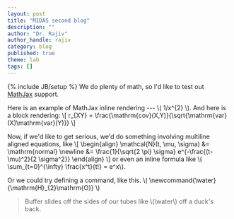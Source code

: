 ```yaml
---
layout: post
title: "MIDAS second blog"
description: ""
author: "Dr. Rajiv"
author_handle: rajiv
category: blog
published: true
theme: lab
tags: []
---
```

{% include JB/setup %}
We do plenty of math, so I'd like to test out [MathJax](https://www.mathjax.org/) support.

Here is an example of MathJax inline rendering --- \\( 1/x^{2} \\). And here is a block rendering:
\\[ r_{XY} = \frac{\mathrm{cov}(X,Y)}{\sqrt{\mathrm{var}(X)\mathrm{var}(Y)}} \\]

Now, if we'd like to get serious, we'd do something involving multiline aligned equations, like \\[
\begin{align}
\mathcal{N}(t, \mu, \sigma) &= \mathrm{normal} \newline
 &= \frac{1}{\sqrt{2 \pi} \sigma} e^{-\frac{(t-\mu)^2}{2 \sigma^2}}
\end{align}
\\]
or even an inline formula like \\( \sum_{t=0}^{\infty} \frac{x^t}{t!} = e^x\\).

Or we could try defining a command, like this. \\( 	\newcommand{\water}{\mathrm{H}_{2}\mathrm{O}} \\)

> Buffer slides off the sides of our tubes like \\(\water\\) off a duck's back.